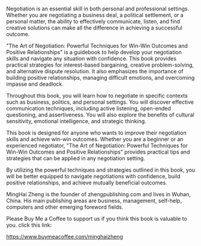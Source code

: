 

Negotiation is an essential skill in both personal and professional settings. Whether you are negotiating a business deal, a political settlement, or a personal matter, the ability to effectively communicate, listen, and find creative solutions can make all the difference in achieving a successful outcome.

"The Art of Negotiation: Powerful Techniques for Win-Win Outcomes and Positive Relationships" is a guidebook to help develop your negotiation skills and navigate any situation with confidence. This book provides practical strategies for interest-based bargaining, creative problem-solving, and alternative dispute resolution. It also emphasizes the importance of building positive relationships, managing difficult emotions, and overcoming impasse and deadlock.

Throughout this book, you will learn how to negotiate in specific contexts such as business, politics, and personal settings. You will discover effective communication techniques, including active listening, open-ended questioning, and assertiveness. You will also explore the benefits of cultural sensitivity, emotional intelligence, and strategic thinking.

This book is designed for anyone who wants to improve their negotiation skills and achieve win-win outcomes. Whether you are a beginner or an experienced negotiator, "The Art of Negotiation: Powerful Techniques for Win-Win Outcomes and Positive Relationships" provides practical tips and strategies that can be applied in any negotiation setting.

By utilizing the powerful techniques and strategies outlined in this book, you will be better equipped to navigate negotiations with confidence, build positive relationships, and achieve mutually beneficial outcomes.

MingHai Zheng is the founder of zhengpublishing.com and lives in Wuhan, China. His main publishing areas are business, management, self-help, computers and other emerging foreword fields.

Please Buy Me a Coffee to support us if you think this book is valuable to you. click this link:

https://www.buymeacoffee.com/minghaizheng
